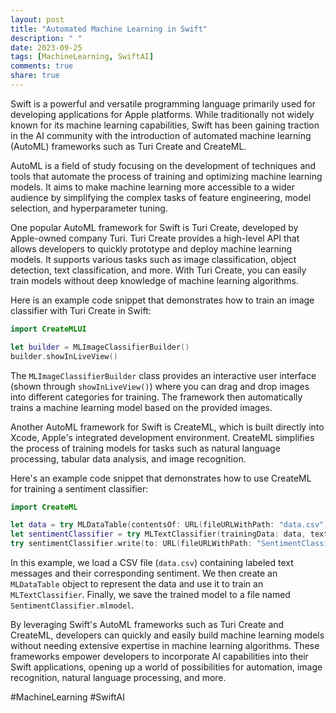 ```yaml
---
layout: post
title: "Automated Machine Learning in Swift"
description: " "
date: 2023-09-25
tags: [MachineLearning, SwiftAI]
comments: true
share: true
---
```


Swift is a powerful and versatile programming language primarily used for developing applications for Apple platforms. While traditionally not widely known for its machine learning capabilities, Swift has been gaining traction in the AI community with the introduction of automated machine learning (AutoML) frameworks such as Turi Create and CreateML.

AutoML is a field of study focusing on the development of techniques and tools that automate the process of training and optimizing machine learning models. It aims to make machine learning more accessible to a wider audience by simplifying the complex tasks of feature engineering, model selection, and hyperparameter tuning.

One popular AutoML framework for Swift is Turi Create, developed by Apple-owned company Turi. Turi Create provides a high-level API that allows developers to quickly prototype and deploy machine learning models. It supports various tasks such as image classification, object detection, text classification, and more. With Turi Create, you can easily train models without deep knowledge of machine learning algorithms.

Here is an example code snippet that demonstrates how to train an image classifier with Turi Create in Swift:

```swift
import CreateMLUI

let builder = MLImageClassifierBuilder()
builder.showInLiveView()
```

The `MLImageClassifierBuilder` class provides an interactive user interface (shown through `showInLiveView()`) where you can drag and drop images into different categories for training. The framework then automatically trains a machine learning model based on the provided images.

Another AutoML framework for Swift is CreateML, which is built directly into Xcode, Apple's integrated development environment. CreateML simplifies the process of training models for tasks such as natural language processing, tabular data analysis, and image recognition.

Here's an example code snippet that demonstrates how to use CreateML for training a sentiment classifier:

```swift
import CreateML

let data = try MLDataTable(contentsOf: URL(fileURLWithPath: "data.csv"))
let sentimentClassifier = try MLTextClassifier(trainingData: data, textColumn: "message", labelColumn: "sentiment")
try sentimentClassifier.write(to: URL(fileURLWithPath: "SentimentClassifier.mlmodel"))
```

In this example, we load a CSV file (`data.csv`) containing labeled text messages and their corresponding sentiment. We then create an `MLDataTable` object to represent the data and use it to train an `MLTextClassifier`. Finally, we save the trained model to a file named `SentimentClassifier.mlmodel`.

By leveraging Swift's AutoML frameworks such as Turi Create and CreateML, developers can quickly and easily build machine learning models without needing extensive expertise in machine learning algorithms. These frameworks empower developers to incorporate AI capabilities into their Swift applications, opening up a world of possibilities for automation, image recognition, natural language processing, and more.

#MachineLearning #SwiftAI